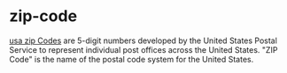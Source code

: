 # zip-code
[usa zip Codes](https://usazipcodes.net) are 5-digit numbers developed by the United States Postal Service to represent individual post offices across the United States. "ZIP Code" is the name of the postal code system for the United States.
